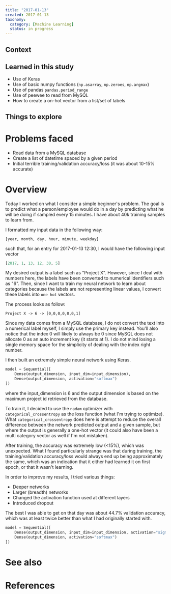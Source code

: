 ```yaml
---
title: "2017-01-13"
created: 2017-01-13
taxonomy:
  category: [Machine Learning]
  status: in progress
---
```


## Context

## Learned in this study
* Use of Keras
* Use of basic numpy functions (`np.asarray`, `np.zeroes`, `np.argmax`)
* Use of pandas `pandas.period_range`
* Use of peewee to read from MySQL
* How to create a on-hot vector from a list/set of labels

## Things to explore

# Problems faced
* Read data from a MySQL database
* Create a list of datetime spaced by a given period
* Initial terrible training/validation accuracy/loss (it was about 10-15% accurate)

# Overview
Today I worked on what I consider a simple beginner's problem. The goal is to predict what a person/employee would do in a day by predicting what he will be doing if sampled every 15 minutes. I have about 40k training samples to learn from.

I formatted my input data in the following way:

```
[year, month, day, hour, minute, weekday]
```

such that, for an entry for 2017-01-13 12:30, I would have the following input vector

```python
[2017, 1, 13, 12, 30, 5]
```

My desired output is a label such as "Project X". However, since I deal with numbers here, the labels have been converted to numerical identifiers such as "6". Then, since I want to train my neural network to learn about categories because the labels are not representing linear values, I convert these labels into `one hot` vectors.

The process looks as follow:

```
Project X -> 6 -> [0,0,0,0,0,0,1]
```

Since my data comes from a MySQL database, I do not convert the text into a numerical label myself, I simply use the primary key instead. You'll also notice that the index 0 will likely to always be 0 since MySQL does not allocate 0 as an auto increment key (it starts at 1). I do not mind losing a single memory space for the simplicity of dealing with the index right number.

I then built an extremely simple neural network using Keras.

```python
model = Sequential([
    Dense(output_dimension, input_dim=input_dimension),
    Dense(output_dimension, activation="softmax")
])
```

where the input_dimension is 6 and the output dimension is based on the maximum project id retrieved from the database.

To train it, I decided to use the `nadam` optimizer with `categorical_crossentropy` as the loss function (what I'm trying to optimize). What `categorical_crossentropy` does here is attempt to reduce the overall difference between the network predicted output and a given sample, but where the output is generally a one-hot vector (it could also have been a multi category vector as well if I'm not mistaken).

After training, the accuracy was extremely low (<15%), which was unexpected. What I found particularly strange was that during training, the training/validation accuracy/loss would always end up being approximately the same, which was an indication that it either had learned it on first epoch, or that it wasn't learning.

In order to improve my results, I tried various things:
* Deeper networks
* Larger (breadth) networks
* Changed the activation function used at different layers
* Introduced dropout

The best I was able to get on that day was about 44.7% validation accuracy, which was at least twice better than what I had originally started with.

```python
model = Sequential([
    Dense(output_dimension, input_dim=input_dimension, activation="sigmoid"),
    Dense(output_dimension, activation="softmax")
])
```

# See also

# References
